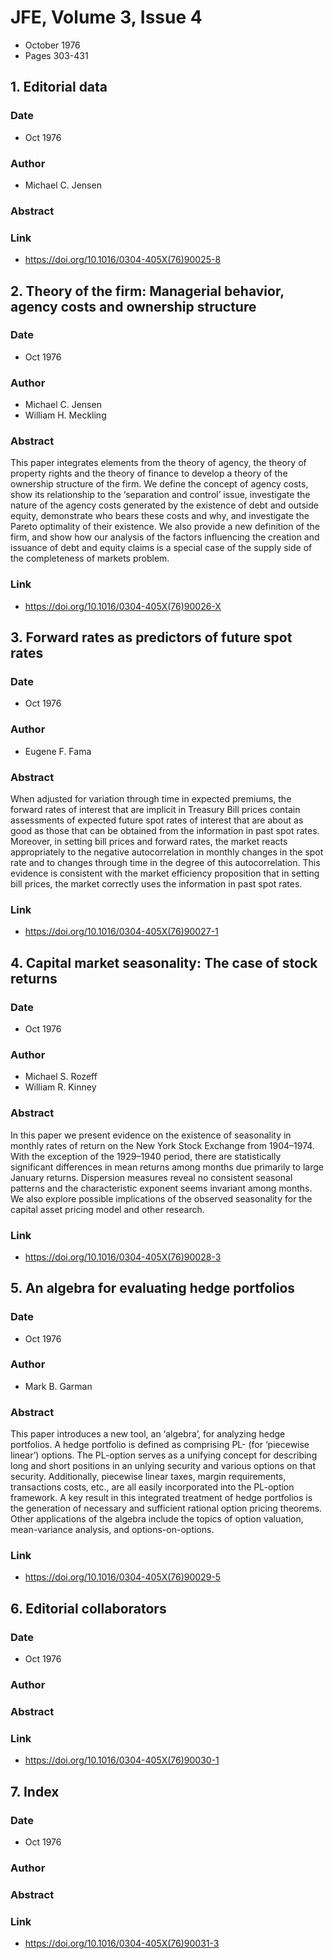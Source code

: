 # JFE, Volume 3, Issue 4
- October 1976
- Pages 303-431

## 1. Editorial data
### Date
- Oct 1976
### Author
- Michael C. Jensen
### Abstract

### Link
- https://doi.org/10.1016/0304-405X(76)90025-8

## 2. Theory of the firm: Managerial behavior, agency costs and ownership structure
### Date
- Oct 1976
### Author
- Michael C. Jensen
- William H. Meckling
### Abstract
This paper integrates elements from the theory of agency, the theory of property rights and the theory of finance to develop a theory of the ownership structure of the firm. We define the concept of agency costs, show its relationship to the ‘separation and control’ issue, investigate the nature of the agency costs generated by the existence of debt and outside equity, demonstrate who bears these costs and why, and investigate the Pareto optimality of their existence. We also provide a new definition of the firm, and show how our analysis of the factors influencing the creation and issuance of debt and equity claims is a special case of the supply side of the completeness of markets problem.
### Link
- https://doi.org/10.1016/0304-405X(76)90026-X

## 3. Forward rates as predictors of future spot rates
### Date
- Oct 1976
### Author
- Eugene F. Fama
### Abstract
When adjusted for variation through time in expected premiums, the forward rates of interest that are implicit in Treasury Bill prices contain assessments of expected future spot rates of interest that are about as good as those that can be obtained from the information in past spot rates. Moreover, in setting bill prices and forward rates, the market reacts appropriately to the negative autocorrelation in monthly changes in the spot rate and to changes through time in the degree of this autocorrelation. This evidence is consistent with the market efficiency proposition that in setting bill prices, the market correctly uses the information in past spot rates.
### Link
- https://doi.org/10.1016/0304-405X(76)90027-1

## 4. Capital market seasonality: The case of stock returns
### Date
- Oct 1976
### Author
- Michael S. Rozeff
- William R. Kinney
### Abstract
In this paper we present evidence on the existence of seasonality in monthly rates of return on the New York Stock Exchange from 1904–1974. With the exception of the 1929–1940 period, there are statistically significant differences in mean returns among months due primarily to large January returns. Dispersion measures reveal no consistent seasonal patterns and the characteristic exponent seems invariant among months. We also explore possible implications of the observed seasonality for the capital asset pricing model and other research.
### Link
- https://doi.org/10.1016/0304-405X(76)90028-3

## 5. An algebra for evaluating hedge portfolios
### Date
- Oct 1976
### Author
- Mark B. Garman
### Abstract
This paper introduces a new tool, an ‘algebra’, for analyzing hedge portfolios. A hedge portfolio is defined as comprising PL- (for ‘piecewise linear’) options. The PL-option serves as a unifying concept for describing long and short positions in an unlying security and various options on that security. Additionally, piecewise linear taxes, margin requirements, transactions costs, etc., are all easily incorporated into the PL-option framework. A key result in this integrated treatment of hedge portfolios is the generation of necessary and sufficient rational option pricing theorems. Other applications of the algebra include the topics of option valuation, mean-variance analysis, and options-on-options.
### Link
- https://doi.org/10.1016/0304-405X(76)90029-5

## 6. Editorial collaborators
### Date
- Oct 1976
### Author
### Abstract

### Link
- https://doi.org/10.1016/0304-405X(76)90030-1

## 7. Index
### Date
- Oct 1976
### Author
### Abstract

### Link
- https://doi.org/10.1016/0304-405X(76)90031-3

